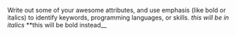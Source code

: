 Write out some of your awesome attributes, and use emphasis (like bold or italics) to identify keywords, programming languages, or skills. 
*this will  be in italics*
**this will be bold instead__

